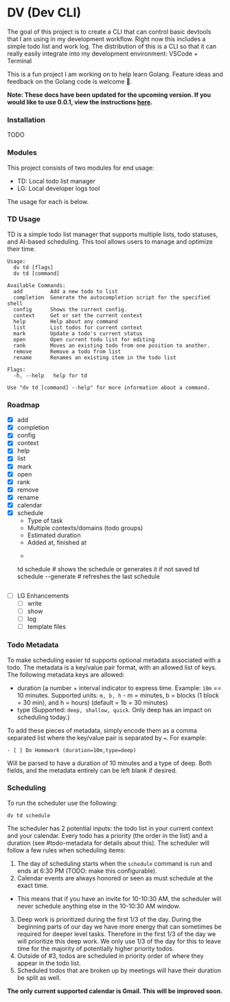 # DV (Dev CLI)

The goal of this project is to create a CLI that can control basic devtools that I am using in my development workflow.
Right now this includes a simple todo list and work log.
The distribution of this is a CLI so that it can really easily integrate into my development environment: VSCode + Terminal

This is a fun project I am working on to help learn Golang.
Feature ideas and feedback on the Golang code is welcome 🤝.

**Note: These docs have been updated for the upcoming version. If you would like to use 0.0.1, view the instructions [here](https://github.com/tmobaird/td/blob/58f6f37468b30ebfc8db83538deff3c2532b01b7/README.md#installation).**

### Installation

TODO

### Modules

This project consists of two modules for end usage:
- TD: Local todo list manager
- LG: Local developer logs tool

The usage for each is below.

### TD Usage

TD is a simple todo list manager that supports multiple lists, todo statuses, and AI-based scheduling.
This tool allows users to manage and optimize their time.

```
Usage:
  dv td [flags]
  dv td [command]

Available Commands:
  add         Add a new todo to list
  completion  Generate the autocompletion script for the specified shell
  config      Shows the current config.
  context     Get or set the current context
  help        Help about any command
  list        List todos for current context
  mark        Update a todo's current status
  open        Open current todo list for editing
  rank        Moves an existing todo from one position to another.
  remove      Remove a todo from list
  rename      Renames an existing item in the todo list

Flags:
  -h, --help   help for td

Use "dv td [command] --help" for more information about a command.
```

### Roadmap

- [x] add
- [x] completion
- [x] config
- [x] context
- [x] help
- [x] list
- [x] mark
- [x] open
- [x] rank
- [x] remove
- [x] rename
- [x] calendar
- [x] schedule
  - Type of task
  - Multiple contexts/domains (todo groups)
  - Estimated duration
  - Added at, finished at
  - ```
  td schedule              # shows the schedule or generates it if not saved
  td schedule --generate   # refreshes the last schedule
  ```
- [ ] LG Enhancements
  - [ ] write
  - [ ] show
  - [ ] log
  - [ ] template files

### Todo Metadata

To make scheduling easier td supports optional metadata associated with a todo.
The metadata is a key/value pair format, with an allowed list of keys.
The following metadata keys are allowed:
- duration (a number + interval indicator to express time. Example: `10m` == 10 minutes. Supported units: `m, b, h` - m = minutes, b = blocks (1 block = 30 min), and h = hours) (default = 1b = 30 minutes)
- type (Supported: `deep, shallow, quick`. Only deep has an impact on scheduling today.)

To add these pieces of metadata, simply encode them as a comma separated list where the key/value pair is separated by `=`.
For example:

```
- [ ] Do Homework (duration=10m,type=deep)
```

Will be parsed to have a duration of 10 minutes and a type of deep.
Both fields, and the metadata entirely can be left blank if desired.

### Scheduling

To run the scheduler use the following:

```
dv td schedule
```

The scheduler has 2 potential inputs: the todo list in your current context and your calendar.
Every todo has a priority (the order in the list) and a duration (see #todo-metadata for details about this).
The scheduler will follow a few rules when scheduling items:
1. The day of scheduling starts when the `schedule` command is run and ends at 6:30 PM (TODO: make this configurable).
2. Calendar events are always honored or seen as must schedule at the exact time.
  - This means that if you have an invite for 10-10:30 AM, the scheduler will never schedule anything else in the 10-10:30 AM window.
3. Deep work is prioritized during the first 1/3 of the day. During the beginning parts of our day we have more energy that can sometimes be required for deeper level tasks. Therefore in the first 1/3 of the day we will prioritize this deep work. We only use 1/3 of the day for this to leave time for the majority of potentially higher priority todos.
4. Outside of #3, todos are scheduled in priority order of where they appear in the todo list.
5. Scheduled todos that are broken up by meetings will have their duration be split as well.

**The only current supported calendar is Gmail. This will be improved soon.**
